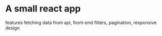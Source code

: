# A small react app
features fetching data from api,
front-end filters,
pagination,
responsive design 
